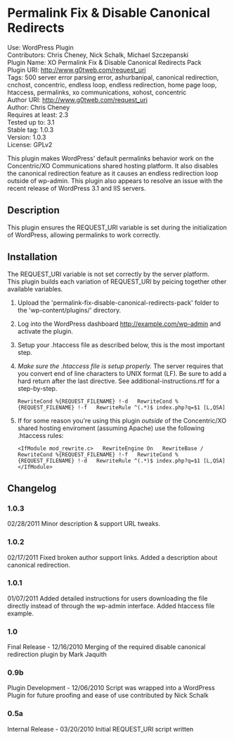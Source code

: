 
Permalink Fix &amp; Disable Canonical Redirects
==============================================

Use: WordPress Plugin  
Contributors: Chris Cheney, Nick Schalk, Michael Szczepanski  
Plugin Name: XO Permalink Fix & Disable Canonical Redirects Pack  
Plugin URI: http://www.g0tweb.com/request_uri  
Tags: 500 server error parsing error, ashurbanipal, canonical redirection, cnchost, concentric, endless loop, endless redirection, home page loop, htaccess, permalinks, xo communications, xohost, concentric  
Author URI: http://www.g0tweb.com/request_uri  
Author: Chris Cheney  
Requires at least: 2.3  
Tested up to: 3.1  
Stable tag: 1.0.3  
Version: 1.0.3  
License: GPLv2  

This plugin makes WordPress' default permalinks behavior work on the Concentric/XO Communications shared hosting platform. It also disables the canonical redirection feature as it causes an endless redirection loop outside of wp-admin. This plugin also appears to resolve an issue with the recent release of WordPress 3.1 and IIS servers.

Description
-----------
This plugin ensures the REQUEST_URI variable is set during the initialization of WordPress, allowing permalinks to work correctly.


Installation
------------

The REQUEST_URI variable is not set correctly by the server platform.  
This plugin builds each variation of REQUEST_URI by peicing together other available variables.  

1. Upload the 'permalink-fix-disable-canonical-redirects-pack' folder to the 'wp-content/plugins/' directory.
2. Log into the WordPress dashboard http://example.com/wp-admin and activate the plugin.
3. Setup your .htaccess file as described below, this is the most important step.
4. _Make sure the .htaccess file is setup properly._ The server requires that you convert end of line characters to UNIX format (LF). Be sure to add a hard return after the last directive. See additional-instructions.rtf for a step-by-step.

    `RewriteCond %{REQUEST_FILENAME} !-d  
    RewriteCond %{REQUEST_FILENAME} !-f  
    RewriteRule ^(.*)$ index.php?q=$1 [L,QSA]`
    
5. If for some reason you're using this plugin _outside_ of the Concentric/XO shared hosting enviroment (assuming Apache) use the following .htaccess rules:

    `<IfModule mod_rewrite.c>  
    RewriteEngine On  
    RewriteBase /  
    RewriteCond %{REQUEST_FILENAME} !-f  
    RewriteCond %{REQUEST_FILENAME} !-d  
    RewriteRule ^(.*)$ index.php?q=$1 [L,QSA]  
    </IfModule>`

Changelog
---------

### 1.0.3
02/28/2011 Minor description & support URL tweaks.

### 1.0.2
02/17/2011 Fixed broken author support links. Added a description about canonical redirection.

### 1.0.1
01/07/2011 Added detailed instructions for users downloading the file directly instead of through the wp-admin interface. Added htaccess file example.

### 1.0
Final Release - 12/16/2010 Merging of the required disable canonical redirection plugin by Mark Jaquith

### 0.9b
Plugin Development - 12/06/2010 Script was wrapped into a WordPress Plugin for future proofing and ease of use contributed by Nick Schalk

### 0.5a
Internal Release - 03/20/2010 Initial REQUEST_URI script written